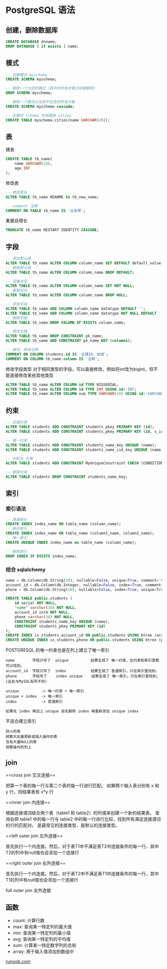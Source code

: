 # PostgreSQL 语法

## 创建，删除数据库

```sql
CREATE DATABASE dnname;
DROP DATABASE [ if exists ] name;
```

## 模式

```sql
-- 创建模式 myschema
CREATE SCHEMA myschema;

-- 删除一个为空的模式（其中的所有对象已经被删除）
DROP SCHEMA myschema;

-- 删除一个模式以及其中包含的所有对象
CREATE SCHEMA myschema cascade;
```

```sql
-- 在模式 schema 中创建表 cities
CREATE TABLE myschema.cities(name VARCHAR(20));
```

## 表

建表

```sql
CREATE TABLE tb_name(
    name VARCHAR(20),
    age INT
);
```

修改表

```sql
-- 修改表名
ALTER TABLE tb_name REANME to tb_new_name;

-- comment 注释
COMMENT ON TABLE tb_name IS '业余草';
```

重置自增长

```sql
TRUNCATE tb_name RESTART IDENTITY CASCADE;
```

## 字段

```sql
-- 添加默认值
ALTER TABLE tb_name ALTER COLUMN column_name SET DEFAULT default_value;
-- 删除默认值
ALTER TABLE tb_name ALTER COLUMN column_name DROP DEFAULT;

-- 设置非空
ALTER TABLE tb_name ALTER COLUMN column_name SET NOT NULL;
-- 删除非空
ALTER TABLE tb_name ALTER COLUMN column_name DROP NULL;

-- 添加字段
ALTER TABLE tb_name ADD COLUMN column_name datatype DEFAULT '';
ALTER TABLE tb_name ADD COLUMN column_name datatype NOT NULL DEFAULT '';
-- 删除字段
ALTER TABLE tb_name DROP COLUMN IF EXISTS column_name;

-- 修改主键
ALTER TABLE tb_name DROP CONSTRAINT pk_name;
ALTER TABLE tb_name ADD CONSTRAINT pk_name KEY (columns);

-- 增加，修改注释
COMMENT ON COLUMN students.id IS '主键ID，自增';
COMMENT ON COLUMN tb_name.column IS '注释';
```

修改字段类型
对于相同类型的字段，可以直接修改，例如将int改为bigint，但不能直接修改某些其他类型

```sql
ALTER TABLE tb_name ALTER COLUMN id TYPE BIGSERIAL;
ALTER TABLE tb_name ALTER COLUMN id TYPE INT USING id::INT;
ALTER TABLE tb_name ALTER COLUMN num TYPE VARCHAR(20) USING id::VARCHAR(20);
```

## 约束

```sql
-- 主键约束
ALTER TABLE students ADD CONSTRAINT students_pkey PRIMARY KEY (id);
ALTER TABLE students ADD CONSTRAINT students_pkey PRIMARY KEY (id, s_id);

-- 唯一约束
ALTER TABLE students ADD CONSTRAINT students_name_key UNIQUE (name);
ALTER TABLE students ADD CONSTRAINT students_name_cid_key UNIQUE (name, cid);

-- CHECK 约束
ALTER TABLE students ADD CONSTRAINT MyUniqueConstraint CHECK (CONDITION);

-- 删除约束
ALTER TABLE students DROP CONSTRAINT students_name_key;
```

## 索引

### 索引语法

```sql
-- 普通索引
CREATE INDEX index_name ON table_name (column_name);
-- 联合索引
CREATE INDEX index_name ON table_name (column1_name, column2_name);
-- 唯一索引
CREATE UNIQUE INDEX index_name on table_name (column_name);

-- 删除索引
DROP INDEX IF EXISTS index_name;
```

### 结合 sqlalchemy

```python
name = db.Column(db.String(30), nullable=False, unique=True, comment='姓名')
account_id = db.Column(db.Integer, nullable=False, index=True, comment='账号id')
phone = db.Column(db.String(30), nullable=False, index=True, unique=True, comment='手机号')
```

```sql
CREATE TABLE public.students (
    id serial NOT NULL,
    "name" varchar(30) NOT NULL,
    account_id int4 NOT NULL,
    phone varchar(30) NOT NULL,
    CONSTRAINT students_name_key UNIQUE (name),
    CONSTRAINT students_pkey PRIMARY KEY (id)
);
CREATE INDEX ix_students_account_id ON public.students USING btree (account_id);
CREATE UNIQUE INDEX ix_students_phone ON public.students USING btree (phone);
```

POSTGRESQL 的唯一约束也是在列上建立了唯一索引

```text
name        字段只写了  unique          结果生成了 唯一约束，在约束和索引里都可以找到。
account_id  字段只写了  index           结果生成了 普通索引，只在索引里找到。
phone       字段写了    index unique    结果生成了 唯一索引，只在索引里找到。(此处与MySQL有所不同)

unique          -> 唯一约束 + 唯一索引
unique + index  -> 唯一索引
index           -> 普通索引

如果先 index 再加上 unique 会先删除 index 再重新添加 unique index
```

不适合建立索引

```text
较小的表
频繁大批量更新或插入操作的表
含有大量NULL的表
频繁操作的列上
```

## join

==cross join 交叉连接==

把第一个表的每一行与第二个表的每一行进行匹配。
如果两个输入表分别有 x 和 y 行，则结果表有 x*y 行

==inner join 内连接==

根据连接谓词结合两个表（table1 和 table2）的列值来创建一个新的结果表。
查询会把 table1 中的每一行与 table2 中的每一行进行比较，找到所有满足连接谓词的行的匹配对。
是最常见的连接类型，是默认的连接类型。

==left outer join 左外连接==

首先执行一个内连接。然后，对于表T1中不满足表T2中连接条件的每一行，其中T2的列中有null值也会添加一个连接行

==right outer join 右外连接==

首先执行一个内连接。然后，对于表T2中不满足表T1中连接条件的每一行，其中T1的列中有null值也会添加一个连接行

full outer join 全外连接

## 函数

- count: 计算行数
- max: 查询某一特定列的最大值
- min: 查询某一特定列的最小值
- avg: 查询某一特定列的平均值
- sum: 计算某一特定数字列的总和
- array: 用于输入值添加到数组中

[runoob.com](https://www.runoob.com/postgresql/postgresql-functions.html)
